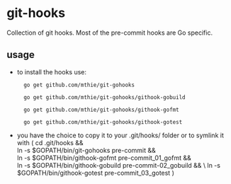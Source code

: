 git-hooks
=========

Collection of git hooks. Most of the pre-commit hooks are Go specific.


usage
-----

* to install the hooks use:

		go get github.com/mthie/git-gohooks

		go get github.com/mthie/git-gohooks/githook-gobuild

		go get github.com/mthie/git-gohooks/githook-gofmt
		
		go get github.com/mthie/git-gohooks/githook-gotest

		
*	you have the choice to copy it to your .git/hooks/ folder or to symlink it with
		( cd .git/hooks && \
		  ln -s $GOPATH/bin/git-gohooks pre-commit && \
		  ln -s $GOPATH/bin/githook-gofmt pre-commit_01_gofmt && \
		  ln -s $GOPATH/bin/githook-gobuild pre-commit-02_gobuild && \ 
		  ln -s $GOPATH/bin/githook-gotest pre-commit_03_gotest )

